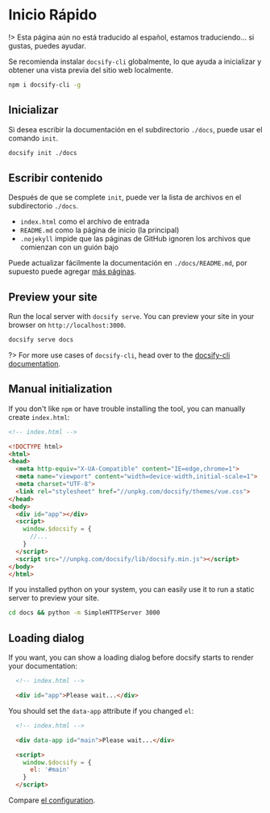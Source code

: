 # Inicio Rápido

!> Esta página aún no está traducido al español, estamos traduciendo... si gustas, puedes ayudar.

Se recomienda instalar `docsify-cli` globalmente, lo que ayuda a inicializar y obtener una vista previa del sitio web localmente.

```bash
npm i docsify-cli -g
```

## Inicializar 

Si desea escribir la documentación en el subdirectorio `./docs`, puede usar el comando `init`.

```bash
docsify init ./docs
```

## Escribir contenido

Después de que se complete `init`, puede ver la lista de archivos en el subdirectorio `./docs`.

* `index.html` como el archivo de entrada
* `README.md` como la página de inicio (la principal)
* `.nojekyll` impide que las páginas de GitHub ignoren los archivos que comienzan con un guión bajo

Puede actualizar fácilmente la documentación en `./docs/README.md`, por supuesto puede agregar [más páginas](more-pages.md).

## Preview your site

Run the local server with `docsify serve`. You can preview your site in your browser on `http://localhost:3000`.

```bash
docsify serve docs
```

?> For more use cases of `docsify-cli`, head over to the [docsify-cli documentation](https://github.com/QingWei-Li/docsify-cli).

## Manual initialization

If you don't like `npm` or have trouble installing the tool, you can manually create `index.html`:

```html
<!-- index.html -->

<!DOCTYPE html>
<html>
<head>
  <meta http-equiv="X-UA-Compatible" content="IE=edge,chrome=1">
  <meta name="viewport" content="width=device-width,initial-scale=1">
  <meta charset="UTF-8">
  <link rel="stylesheet" href="//unpkg.com/docsify/themes/vue.css">
</head>
<body>
  <div id="app"></div>
  <script>
    window.$docsify = {
      //...
    }
  </script>
  <script src="//unpkg.com/docsify/lib/docsify.min.js"></script>
</body>
</html>
```

If you installed python on your system, you can easily use it to run a static server to preview your site.

```bash
cd docs && python -m SimpleHTTPServer 3000
```

## Loading dialog

If you want, you can show a loading dialog before docsify starts to render your documentation:

```html
  <!-- index.html -->

  <div id="app">Please wait...</div>
```

You should set the `data-app` attribute if you changed `el`:

```html
  <!-- index.html -->

  <div data-app id="main">Please wait...</div>

  <script>
    window.$docsify = {
      el: '#main'
    }
  </script>
```

Compare [el configuration](configuration.md#el).
